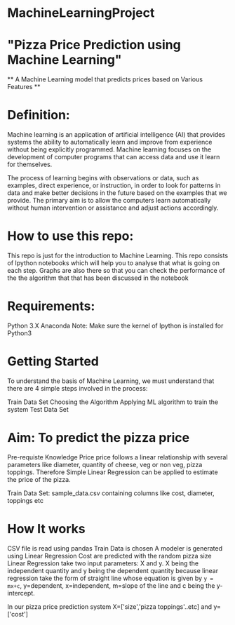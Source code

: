 # MachineLearningProject
# "Pizza Price Prediction using Machine Learning"
** A Machine Learning model  that predicts prices based on  Various Features **

# Definition:
Machine learning is an application of artificial intelligence (AI) that provides systems the ability to automatically learn and improve from experience without being explicitly programmed. Machine learning focuses on the development of computer programs that can access data and use it learn for themselves.

The process of learning begins with observations or data, such as examples, direct experience, or instruction, in order to look for patterns in data and make better decisions in the future based on the examples that we provide. The primary aim is to allow the computers learn automatically without human intervention or assistance and adjust actions accordingly.

# How to use this repo:
This repo is just for the introduction to Machine Learning. This repo consists of Ipython notebooks which will help you to analyse that what is going on each step. Graphs are also there so that you can check the performance of the the algorithm that that has been discussed in the notebook

# Requirements:
Python 3.X
Anaconda
Note: Make sure the kernel of Ipython is installed for Python3

# Getting Started
To understand the basis of Machine Learning, we must understand that there are 4 simple steps involved in the process:

Train Data Set
Choosing the Algorithm
Applying ML algorithm to train the system
Test Data Set
# Aim: To predict the pizza price
Pre-requiste Knowledge
Price price follows a linear relationship with several parameters like diameter, quantity of cheese, veg or non veg, pizza toppings. Therefore Simple Linear Regression can be applied to estimate the price of the pizza.

Train Data Set: sample_data.csv containing columns like cost, diameter, toppings etc

# How It works
CSV file is read using pandas
Train Data is chosen
A modeler is generated using Linear Regression
Cost are predicted with the random pizza size
Linear Regression take two input parameters: X and y. X being the independent quantity and y being the dependent quantity because linear regression take the form of straight line whose equation is given by ``` y = mx+c ```, y=dependent, x=independent, m=slope of the line and c being the y-intercept.

In our pizza price prediction system X=['size','pizza toppings'..etc] and y=['cost']
